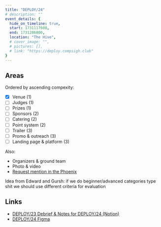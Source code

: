 ```yaml
---
title: "DEPLOY/24"
# description: ""
event_details: {
  hide_on_timeline: true,
  start: 1731117600,
  end: 1731286800,
  location: "The Hive",
  # cover_image: "",
  # pictures: [],
  # link: "https://deploy.compsigh.club"
}
---
```


## Areas

Ordered by ascending compexity:

- [x] Venue (1)
- [ ] Judges (1)
- [ ] Prizes (1)
- [ ] Sponsors (2)
- [ ] Catering (2)
- [ ] Point system (2)
- [ ] Trailer (3)
- [ ] Promo & outreach (3)
- [ ] Landing page & platform (3)

Also:

- Organizers & ground team
- Photo & video
- [Request mention in the Phoenix](https://docs.google.com/forms/d/e/1FAIpQLScWKWlOVSR_ml85Y0-NKSXUdYFdP2S9aRZj1sUvhh_3z-FO1A/viewform)

Idea from Edward and Gursh: if we do beginner/advanced categories type shit we should use different criteria for evaluation

## Links

- [DEPLOY/23 Debrief & Notes for DEPLOY/24 (Notion)](https://www.notion.so/compsigh/DEPLOY-23-Debrief-Notes-for-DEPLOY-24-41fc140f771f4e84aadd7a8b743edccd)
- [DEPLOY/24 Figma](https://www.figma.com/design/VpUYrCmMWZ4QgTRxdRYhfz/24?node-id=3-21&t=mqVHo6c71tMPo0hs-1)
